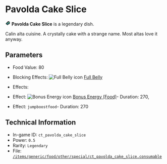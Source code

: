 # Pavolda Cake Slice

<img src="https://raw.githubusercontent.com/Ceterai/Enternia/main/items/generic/food/other/special/ct_pavolda_cake_slice.png" alt="Pavolda Cake Slice icon" loading="lazy" height="16px" width="auto" /> **Pavolda Cake Slice** is a legendary dish.

Calin alta cuisine. A crystally cake with a strange name. Most altas love it anyway.

## Parameters

- Food Value: 80
- Blocking Effects: <img src="https://starbounder.org/mediawiki/images/6/60/Status_Well_Fed.png" alt="Full Belly icon" loading="lazy" height="16px" width="16px" /> [Full Belly](https://starbounder.org/Full_Belly)
- Effects: 

- Effect: <img src="https://starbounder.org/mediawiki/images/thumb/5/57/Status_Energy_Boost.png/48px-Status_Energy_Boost.png" alt="Bonus Energy icon" loading="lazy" height="16px" width="16px" /> [Bonus Energy (Food)](https://starbounder.org/Status_Effects#Stat_Boosts)- Duration: 270, 

- Effect: `jumpboostfood`- Duration: 270

## Technical Information

- In-game ID: `ct_pavolda_cake_slice`
- Power: `0.5`
- Rarity: `Legendary`
- File: [`/items/generic/food/other/special/ct_pavolda_cake_slice.consumable`](https://github.com/Ceterai/Enternia/blob/main/items/generic/food/other/special/ct_pavolda_cake_slice.consumable)

